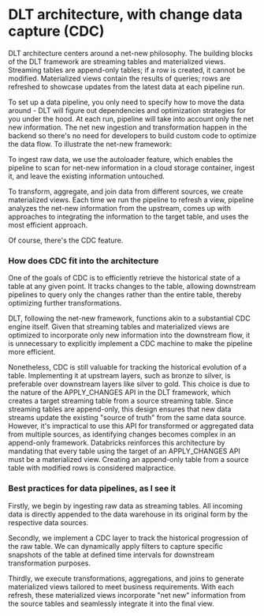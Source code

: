 # DLT architecture, with change data capture (CDC)

DLT architecture centers around a net-new philosophy. The building blocks of the DLT framework are streaming tables and materialized views. Streaming tables are append-only tables; if a row is created, it cannot be modified. Materialized views contain the results of queries; rows are refreshed to showcase updates from the latest data at each pipeline run.

To set up a data pipeline, you only need to specify how to move the data around - DLT will figure out dependencies and optimization strategies for you under the hood. At each run, pipeline will take into account only the net new information. The net new ingestion and transformation happen in the backend so there's no need for developers to build custom code to optimize the data flow. To illustrate the net-new framework:

To ingest raw data, we use the autoloader feature, which enables the pipeline to scan for net-new information in a cloud storage container, ingest it, and leave the existing information untouched.

To transform, aggregate, and join data from different sources, we create materialized views. Each time we run the pipeline to refresh a view, pipeline analyzes the net-new information from the upstream, comes up with approaches to integrating the information to the target table, and uses the most efficient approach.

Of course, there's the CDC feature.

### How does CDC fit into the architecture

One of the goals of CDC is to efficiently retrieve the historical state of a table at any given point. It tracks changes to the table, allowing downstream pipelines to query only the changes rather than the entire table, thereby optimizing further transformations.

DLT, following the net-new framework, functions akin to a substantial CDC engine itself. Given that streaming tables and materialized views are optimized to incorporate only new information into the downstream flow, it is unnecessary to explicitly implement a CDC machine to make the pipeline more efficient.

Nonetheless, CDC is still valuable for tracking the historical evolution of a table. Implementing it at upstream layers, such as bronze to silver, is preferable over downstream layers like silver to gold. This choice is due to the nature of the APPLY_CHANGES API in the DLT framework, which creates a target streaming table from a source streaming table. Since streaming tables are append-only, this design ensures that new data streams update the existing "source of truth" from the same data source. However, it's impractical to use this API for transformed or aggregated data from multiple sources, as identifying changes becomes complex in an append-only framework. Databricks reinforces this architecture by mandating that every table using the target of an APPLY_CHANGES API must be a materialized view. Creating an append-only table from a source table with modified rows is considered malpractice.

### Best practices for data pipelines, as I see it

Firstly, we begin by ingesting raw data as streaming tables. All incoming data is directly appended to the data warehouse in its original form by the respective data sources.

Secondly, we implement a CDC layer to track the historical progression of the raw table. We can dynamically apply filters to capture specific snapshots of the table at defined time intervals for downstream transformation purposes.

Thirdly, we execute transformations, aggregations, and joins to generate materialized views tailored to meet business requirements. With each refresh, these materialized views incorporate "net new" information from the source tables and seamlessly integrate it into the final view.